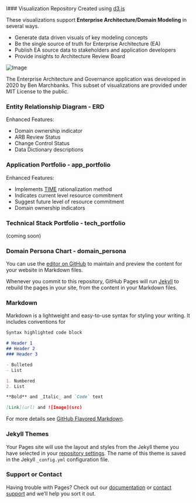 l### Visualization Repository Created using [d3.js](https://d3js.org)


These visualizations support **Enterprise Architecture/Domain Modeling** in several ways.
- Generate data driven visuals of key modeling concepts
- Be the single source of truth for Enterprise Architecture (EA)
- Publish EA source data to stakeholders and application developers
- Provide insights to Architecture Review Board

![Image](/blob/master/docs/assets/img/eag.png)

The Enterprise Architecture and Governance application was developed in 2020 by Ben Marchbanks.
This subset of visualizations are provided under MIT License to the public.

### Entity Relationship Diagram - ERD
Enhanced Features:
- Domain ownership indicator
- ARB Review Status
- Change Control Status
- Data Dictionary descriptions

### Application Portfolio - app_portfolio
Enhanced Features:
- Implements [TIME](https://blog.planview.com/driving-transparency-time-analysis-apm/) rationalization method
- Indicates current level resource commitment
- Suggest future level of resource commitment
- Domain ownership indicators

### Technical Stack Portfolio - tech_portfolio
(coming soon)

### Domain Persona Chart - domain_persona

You can use the [editor on GitHub](https://github.com/alQemist/EAGIR/edit/gh-pages/index.md) to maintain and preview the content for your website in Markdown files.

Whenever you commit to this repository, GitHub Pages will run [Jekyll](https://jekyllrb.com/) to rebuild the pages in your site, from the content in your Markdown files.

### Markdown

Markdown is a lightweight and easy-to-use syntax for styling your writing. It includes conventions for

```markdown
Syntax highlighted code block

# Header 1
## Header 2
### Header 3

- Bulleted
- List

1. Numbered
2. List

**Bold** and _Italic_ and `Code` text

[Link](url) and ![Image](src)
```

For more details see [GitHub Flavored Markdown](https://guides.github.com/features/mastering-markdown/).

### Jekyll Themes

Your Pages site will use the layout and styles from the Jekyll theme you have selected in your [repository settings](https://github.com/alQemist/EAGIR/settings/pages). The name of this theme is saved in the Jekyll `_config.yml` configuration file.

### Support or Contact

Having trouble with Pages? Check out our [documentation](https://docs.github.com/categories/github-pages-basics/) or [contact support](https://support.github.com/contact) and we’ll help you sort it out.
